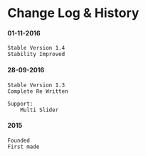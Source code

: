 # Change Log & History

#### 01-11-2016
    Stable Version 1.4
    Stability Improved

#### 28-09-2016
    Stable Version 1.3
    Complete Re Written
    
    Support:
		Multi Slider

#### 2015
	Founded
	First made